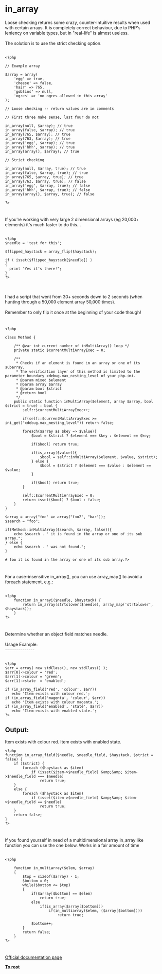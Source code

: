 # in_array



Loose checking returns some crazy, counter-intuitive results when used with certain arrays. It is completely correct behaviour, due to PHP&apos;s leniency on variable types, but in "real-life" is almost useless.<br><br>The solution is to use the strict checking option.<br><br>

```
<?php

// Example array

$array = array(
    'egg' => true,
    'cheese' => false,
    'hair' => 765,
    'goblins' => null,
    'ogres' => 'no ogres allowed in this array'
);

// Loose checking -- return values are in comments

// First three make sense, last four do not

in_array(null, $array); // true
in_array(false, $array); // true
in_array(765, $array); // true
in_array(763, $array); // true
in_array('egg', $array); // true
in_array('hhh', $array); // true
in_array(array(), $array); // true

// Strict checking

in_array(null, $array, true); // true
in_array(false, $array, true); // true
in_array(765, $array, true); // true
in_array(763, $array, true); // false
in_array('egg', $array, true); // false
in_array('hhh', $array, true); // false
in_array(array(), $array, true); // false

?>
```
  

#

If you&apos;re working with very large 2 dimensional arrays (eg 20,000+ elements) it&apos;s much faster to do this...<br><br>

```
<?php
$needle = 'test for this';

$flipped_haystack = array_flip($haystack);

if ( isset($flipped_haystack[$needle]) )
{
  print "Yes it's there!";
}
?>
```
<br><br>I had a script that went from 30+ seconds down to 2 seconds (when hunting through a 50,000 element array 50,000 times).<br><br>Remember to only flip it once at the beginning of your code though!  

#



```
<?php

class Method {

    /** @var int current number of inMultiArray() loop */
    private static $currentMultiArrayExec = 0;

    /**
     * Checks if an element is found in an array or one of its subarray.
     * The verification layer of this method is limited to the parameter boundary xdebug.max_nesting_level of your php.ini.
     * @param mixed $element
     * @param array $array
     * @param bool $strict
     * @return bool
     */
    public static function inMultiArray($element, array $array, bool $strict = true) : bool {
        self::$currentMultiArrayExec++;

        if(self::$currentMultiArrayExec >= ini_get("xdebug.max_nesting_level")) return false;

        foreach($array as $key => $value){
            $bool = $strict ? $element === $key : $element == $key;

            if($bool) return true;

            if(is_array($value)){
                $bool = self::inMultiArray($element, $value, $strict);
            } else {
                $bool = $strict ? $element === $value : $element == $value;
            }

            if($bool) return true;
        }

        self::$currentMultiArrayExec = 0;
        return isset($bool) ? $bool : false;
    }
}

$array = array("foo" => array("foo2", "bar"));
$search = "foo";

if(Method::inMultiArray($search, $array, false)){
    echo $search . " it is found in the array or one of its sub array.";
} else {
    echo $search . " was not found.";
}

# foo it is found in the array or one of its sub array.?>
```
  

#

For a case-insensitive in_array(), you can use array_map() to avoid a foreach statement, e.g.:<br><br>

```
<?php
    function in_arrayi($needle, $haystack) {
        return in_array(strtolower($needle), array_map('strtolower', $haystack));
    }
?>
```
  

#

Determine whether an object field matches needle.<br><br>Usage Example:<br>---------------<br><br>

```
<?php
$arr = array( new stdClass(), new stdClass() );
$arr[0]->colour = 'red';
$arr[1]->colour = 'green';
$arr[1]->state  = 'enabled';

if (in_array_field('red', 'colour', $arr))
   echo 'Item exists with colour red.';
if (in_array_field('magenta', 'colour', $arr))
   echo 'Item exists with colour magenta.';
if (in_array_field('enabled', 'state', $arr))
   echo 'Item exists with enabled state.';
?>
```


Output:
--------
Item exists with colour red.
Item exists with enabled state.



```
<?php
function in_array_field($needle, $needle_field, $haystack, $strict = false) {
    if ($strict) {
        foreach ($haystack as $item)
            if (isset($item->$needle_field) &amp;&amp; $item->$needle_field === $needle)
                return true;
    }
    else {
        foreach ($haystack as $item)
            if (isset($item->$needle_field) &amp;&amp; $item->$needle_field == $needle)
                return true;
    }
    return false;
}
?>
```
  

#

If you found yourself in need of a multidimensional array in_array like function you can use the one below. Works in a fair amount of time<br><br>

```
<?php

    function in_multiarray($elem, $array)
    {
        $top = sizeof($array) - 1;
        $bottom = 0;
        while($bottom <= $top)
        {
            if($array[$bottom] == $elem)
                return true;
            else 
                if(is_array($array[$bottom]))
                    if(in_multiarray($elem, ($array[$bottom])))
                        return true;
                    
            $bottom++;
        }        
        return false;
    }
?>
```
  

#

[Official documentation page](https://www.php.net/manual/en/function.in-array.php)

**[To root](/README.md)**